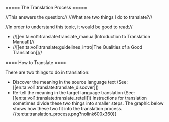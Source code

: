 ===== The Translation Process =====

//This answers the question:// //What are two things I do to translate?//

//In order to understand this topic, it would be good to read://
  * //[[en:ta:vol1:translate:translate_manual|Introduction to Translation Manual]]//
  * //[[en:ta:vol1:translate:guidelines_intro|The Qualities of a Good Translation]]//

==== How to Translate ====

There are two things to do in translation:
  - Discover the meaning in the source language text (See: [[en:ta:vol1:translate:translate_discover]])
  - Re-tell the meaning in the target language translation (See: [[en:ta:vol1:translate:translate_retell]])
Instructions for translation sometimes divide these two things into smaller steps. The graphic below shows how these two fit into the translation process. 
{{:en:ta:translation_process.png?nolink600x360}}